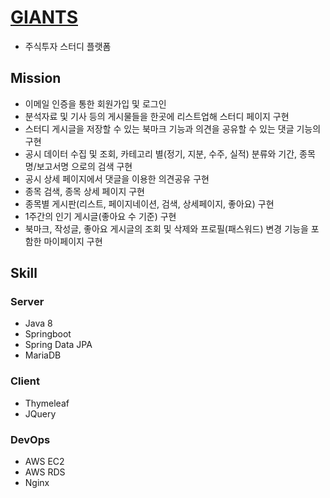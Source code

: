 # [GIANTS](https://gi-ants.net)
- 주식투자 스터디 플랫폼


## Mission

- 이메일 인증을 통한 회원가입 및 로그인
- 분석자료 및 기사 등의 게시물들을 한곳에 리스트업해 스터디 페이지 구현
- 스터디 게시글을 저장할 수 있는 북마크 기능과 의견을 공유할 수 있는 댓글 기능의 구현
- 공시 데이터 수집 및 조회, 카테고리 별(정기, 지분, 수주, 실적) 분류와 기간, 종목명/보고서명 으로의 검색 구현
- 공시 상세 페이지에서 댓글을 이용한 의견공유 구현
- 종목 검색, 종목 상세 페이지 구현
- 종목별 게시판(리스트, 페이지네이션, 검색, 상세페이지, 좋아요) 구현
- 1주간의 인기 게시글(좋아요 수 기준) 구현
- 북마크, 작성글, 좋아요 게시글의 조회 및 삭제와 프로필(패스워드) 변경 기능을 포함한 마이페이지 구현


## Skill

### Server
- Java 8
- Springboot
- Spring Data JPA
- MariaDB
### Client
- Thymeleaf
- JQuery
### DevOps
- AWS EC2
- AWS RDS
- Nginx






